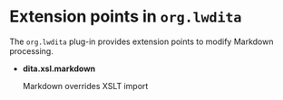 # Extension points in `org.lwdita`

The `org.lwdita` plug-in provides extension points to modify Markdown processing.

-   **__dita.xsl.markdown__**

    Markdown overrides XSLT import


